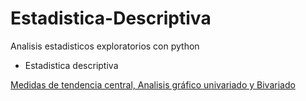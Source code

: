 # Estadistica-Descriptiva
Analisis estadisticos exploratorios con python

* Estadistica descriptiva

<p><a href="https://nbviewer.jupyter.org/github/juankfc/DataScientist-Roadmap/blob/5f7b0bd6de90c77c23a881ded9c8993c25db2860/Estad%C3%ADstica%20Descriptiva/Estadistica%20.ipynb">Medidas de tendencia central, Analisis gráfico univariado y Bivariado</a>
